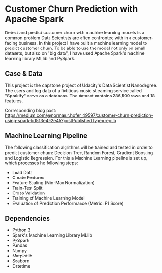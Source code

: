 # Customer Churn Prediction with Apache Spark
Detect and predict customer churn with machine learning models is a common problem Data Scientists are often confronted with in a customer-facing business. In this project I have built a machine learning model to predict customer churn. To be able to use the model not only on small datasets, but also on "big data", I have used Apache Spark's machine learning library MLlib and PySpark.

## Case & Data
This project is the capstone project of Udacity's Data Scientist Nanodegree. The users and log data of a fictitious music streaming service called "Sparkify" serve as a database. The dataset contains 286,500 rows and 18 features. 

Corresponding blog post:
https://medium.com/@norman.r.hofer_49597/customer-churn-prediction-using-spark-bd513e492e45?postPublishedType=repub

## Machine Learning Pipeline
The following classification algrithms will be trained and tested in order to predict customer churn: Decision Tree, Random Forest, Gradient Boosting and Logistic Regression. For this a Machine Learning pipeline is set up, which processes he following steps:
- Load Data
- Create Features
- Feature Scaling (Min-Max Normalization)
- Train-Test Split
- Cross Validation
- Training of Machine Learning Model
- Evaluation of Prediction Performance (Metric: F1 Score)

## Dependencies
- Python 3
- Spark's Machine Learning Library MLlib
- PySpark
- Pandas
- Numpy
- Matplotlib
- Seaborn
- Datetime



